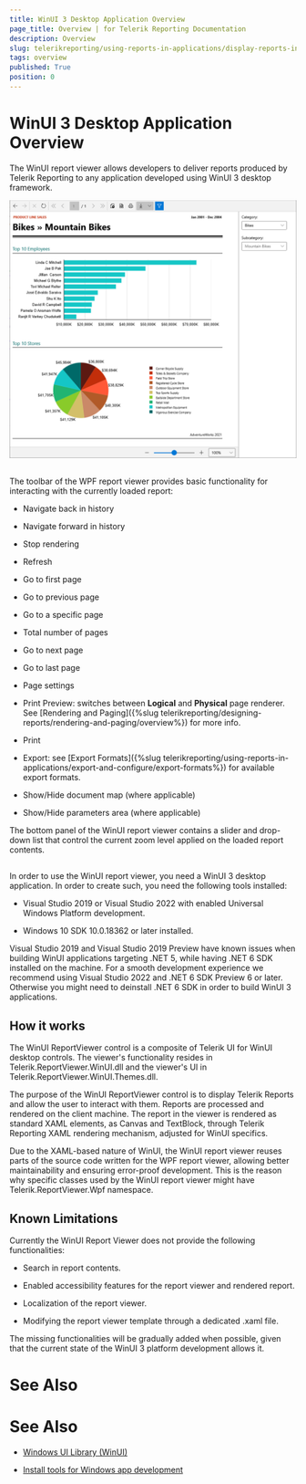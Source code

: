 ```yaml
---
title: WinUI 3 Desktop Application Overview
page_title: Overview | for Telerik Reporting Documentation
description: Overview
slug: telerikreporting/using-reports-in-applications/display-reports-in-applications/winui-3-desktop-application/overview
tags: overview
published: True
position: 0
---
```


# WinUI 3 Desktop Application Overview



The WinUI report viewer allows developers to deliver reports produced by Telerik Reporting to any application developed using WinUI 3 desktop framework.         

  ![winui-report-viewer](images/WinUIReportViewer/winui-report-viewer.png)

## 

The toolbar of the WPF report viewer provides basic functionality for interacting           with the currently loaded report:         

* Navigate back in history

* Navigate forward in history

* Stop rendering

* Refresh

* Go to first page

* Go to previous page

* Go to a specific page

* Total number of pages

* Go to next page

* Go to last page

* Page settings

* Print Preview: switches between __Logical__  and __Physical__  page renderer. See [Rendering and Paging]({%slug telerikreporting/designing-reports/rendering-and-paging/overview%}) for more info.             

* Print

* Export: see [Export Formats]({%slug telerikreporting/using-reports-in-applications/export-and-configure/export-formats%}) for available export formats.             

* Show/Hide document map (where applicable)

* Show/Hide parameters area (where applicable)

The bottom panel of the WinUI report viewer contains a slider and drop-down list that control the current zoom level applied on the loaded report contents.         

## 

In order to use the WinUI report viewer, you need a WinUI 3 desktop application. In order to create such, you need the following tools installed:         

* Visual Studio 2019 or Visual Studio 2022 with enabled Universal Windows Platform development.

* Windows 10 SDK 10.0.18362 or later installed.

Visual Studio 2019 and Visual Studio 2019 Preview have known issues when building WinUI applications targeting .NET 5, while having .NET 6 SDK installed on the machine.           For a smooth development experience we recommend using Visual Studio 2022 and .NET 6 SDK Preview 6 or later. Otherwise you might need to deinstall .NET 6 SDK in order to build WinUI 3 applications.         

## How it works

The WinUI ReportViewer control is a composite of Telerik UI for WinUI desktop controls.           The viewer's functionality resides in Telerik.ReportViewer.WinUI.dll and the viewer's UI in Telerik.ReportViewer.WinUI.Themes.dll.         

The purpose of the WinUI ReportViewer control is to display Telerik Reports and allow the user to interact with them.           Reports are processed and rendered on the client machine. The report in the viewer is rendered as standard XAML elements,           as Canvas and TextBlock, through Telerik Reporting XAML rendering mechanism, adjusted for WinUI specifics.         

Due to the XAML-based nature of WinUI, the WinUI report viewer reuses parts of the source code written for the WPF report viewer, allowing better maintainability and ensuring error-proof development.           This is the reason why specific classes used by the WinUI report viewer might have Telerik.ReportViewer.Wpf namespace.         

## Known Limitations

Currently the WinUI Report Viewer does not provide the following functionalities:         

* Search in report contents.

* Enabled accessibility features for the report viewer and rendered report.

* Localization of the report viewer.

* Modifying the report viewer template through a dedicated .xaml file.             

The missing functionalities will be gradually added when possible, given that the current state of the WinUI 3 platform development allows it.

# See Also


# See Also

 * [Windows UI Library (WinUI)](https://docs.microsoft.com/en-us/windows/apps/winui/)

 * [Install tools for Windows app development](https://docs.microsoft.com/en-us/windows/apps/windows-app-sdk/set-up-your-development-environment#required-workloads-and-components)

